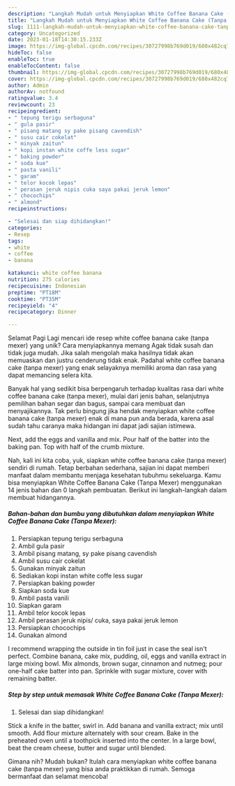 ```yaml
---
description: "Langkah Mudah untuk Menyiapkan White Coffee Banana Cake (Tanpa Mexer) yang Lezat, Mantap"
title: "Langkah Mudah untuk Menyiapkan White Coffee Banana Cake (Tanpa Mexer) yang Lezat, Mantap"
slug: 1111-langkah-mudah-untuk-menyiapkan-white-coffee-banana-cake-tanpa-mexer-yang-lezat-mantap
category: Uncategorized
date: 2023-01-18T14:30:15.233Z
image: https://img-global.cpcdn.com/recipes/30727998b769d019/680x482cq70/white-coffee-banana-cake-tanpa-mexer-foto-resep-utama.jpg
hideToc: false
enableToc: true
enableTocContent: false
thumbnail: https://img-global.cpcdn.com/recipes/30727998b769d019/680x482cq70/white-coffee-banana-cake-tanpa-mexer-foto-resep-utama.jpg
cover: https://img-global.cpcdn.com/recipes/30727998b769d019/680x482cq70/white-coffee-banana-cake-tanpa-mexer-foto-resep-utama.jpg
author: Admin
authorAv: notfound
ratingvalue: 3.4
reviewcount: 23
recipeingredient:
- " tepung terigu serbaguna"
- " gula pasir"
- " pisang matang sy pake pisang cavendish"
- " susu cair cokelat"
- " minyak zaitun"
- " kopi instan white coffe less sugar"
- " baking powder"
- " soda kue"
- " pasta vanili"
- " garam"
- " telor kocok lepas"
- " perasan jeruk nipis cuka saya pakai jeruk lemon"
- " chocochips"
- " almond"
recipeinstructions:

- "Selesai dan siap dihidangkan!"
categories:
- Resep
tags:
- white
- coffee
- banana

katakunci: white coffee banana 
nutrition: 275 calories
recipecuisine: Indonesian
preptime: "PT18M"
cooktime: "PT35M"
recipeyield: "4"
recipecategory: Dinner

---
```



Selamat Pagi Lagi mencari ide resep white coffee banana cake (tanpa mexer) yang unik? Cara menyiapkannya memang Agak tidak susah dan tidak juga mudah. Jika salah mengolah maka hasilnya tidak akan memuaskan dan justru cenderung tidak enak. Padahal white coffee banana cake (tanpa mexer) yang enak selayaknya memiliki aroma dan rasa yang dapat memancing selera kita.


Banyak hal yang sedikit bisa berpengaruh terhadap kualitas rasa dari white coffee banana cake (tanpa mexer), mulai dari jenis bahan, selanjutnya pemilihan bahan segar dan bagus, sampai cara membuat dan menyajikannya. Tak perlu bingung jika hendak menyiapkan white coffee banana cake (tanpa mexer) enak di mana pun anda berada, karena asal sudah tahu caranya maka hidangan ini dapat jadi sajian istimewa.

Next, add the eggs and vanilla and mix. Pour half of the batter into the baking pan. Top with half of the crumb mixture.


Nah, kali ini kita coba, yuk, siapkan white coffee banana cake (tanpa mexer) sendiri di rumah. Tetap berbahan sederhana, sajian ini dapat memberi manfaat dalam membantu menjaga kesehatan tubuhmu sekeluarga. Kamu bisa menyiapkan White Coffee Banana Cake (Tanpa Mexer) menggunakan 14 jenis bahan dan 0 langkah pembuatan. Berikut ini langkah-langkah dalam membuat hidangannya.

<!--inarticleads1-->

##### Bahan-bahan dan bumbu yang dibutuhkan dalam menyiapkan White Coffee Banana Cake (Tanpa Mexer):

1. Persiapkan  tepung terigu serbaguna
1. Ambil  gula pasir
1. Ambil  pisang matang, sy pake pisang cavendish
1. Ambil  susu cair cokelat
1. Gunakan  minyak zaitun
1. Sediakan  kopi instan white coffe less sugar
1. Persiapkan  baking powder
1. Siapkan  soda kue
1. Ambil  pasta vanili
1. Siapkan  garam
1. Ambil  telor kocok lepas
1. Ambil  perasan jeruk nipis/ cuka, saya pakai jeruk lemon
1. Persiapkan  chocochips
1. Gunakan  almond


I recommend wrapping the outside in tin foil just in case the seal isn&#39;t perfect. Combine banana, cake mix, pudding, oil, eggs and vanilla extract in large mixing bowl. Mix almonds, brown sugar, cinnamon and nutmeg; pour one-half cake batter into pan. Sprinkle with sugar mixture, cover with remaining batter. 

<!--inarticleads2-->

##### Step by step untuk memasak White Coffee Banana Cake (Tanpa Mexer):


1. Selesai dan siap dihidangkan!

Stick a knife in the batter, swirl in. Add banana and vanilla extract; mix until smooth. Add flour mixture alternately with sour cream. Bake in the preheated oven until a toothpick inserted into the center. In a large bowl, beat the cream cheese, butter and sugar until blended. 

Gimana nih? Mudah bukan? Itulah cara menyiapkan white coffee banana cake (tanpa mexer) yang bisa anda praktikkan di rumah. Semoga bermanfaat dan selamat mencoba!
